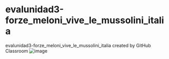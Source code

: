 # evalunidad3-forze_meloni_vive_le_mussolini_italia
evalunidad3-forze_meloni_vive_le_mussolini_italia created by GitHub Classroom
![image](https://user-images.githubusercontent.com/83146834/195398328-fd3ec950-940b-44f2-ae8b-65a1bee882a1.png)
